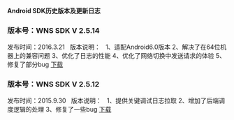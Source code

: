 #### Android SDK历史版本及更新日志
 
 
### 版本号：WNS SDK V 2.5.14
发布时间：2016.3.21  
版本说明：  
1、适配Android6.0版本
2、解决了在64位机器上的兼容问题
3、优化了日志的性能
4、优化了网络切换中发送请求的体验
5、修复了部分bug
[下载](http://1251013638.cdn.myqcloud.com/1251013638/wns-qcloud-sdk/cloudwns_sdk_and_v2.5.14.zip)


### 版本号：WNS SDK V 2.5.12
发布时间：2015.9.30  
版本说明：  
1、提供关键调试日志拉取
2、增加了后端调度逻辑的处理
3、修复了一些bug
[下载](http://1251013638.cdn.myqcloud.com/1251013638/wns-qcloud-sdk/cloudwns_sdk_and_v2.5.12.zip)